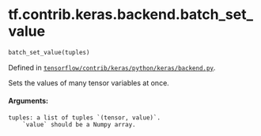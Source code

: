 <div itemscope itemtype="http://developers.google.com/ReferenceObject">
<meta itemprop="name" content="tf.contrib.keras.backend.batch_set_value" />
</div>

# tf.contrib.keras.backend.batch_set_value

``` python
batch_set_value(tuples)
```



Defined in [`tensorflow/contrib/keras/python/keras/backend.py`](https://www.tensorflow.org/code/tensorflow/contrib/keras/python/keras/backend.py).

Sets the values of many tensor variables at once.

#### Arguments:

    tuples: a list of tuples `(tensor, value)`.
        `value` should be a Numpy array.